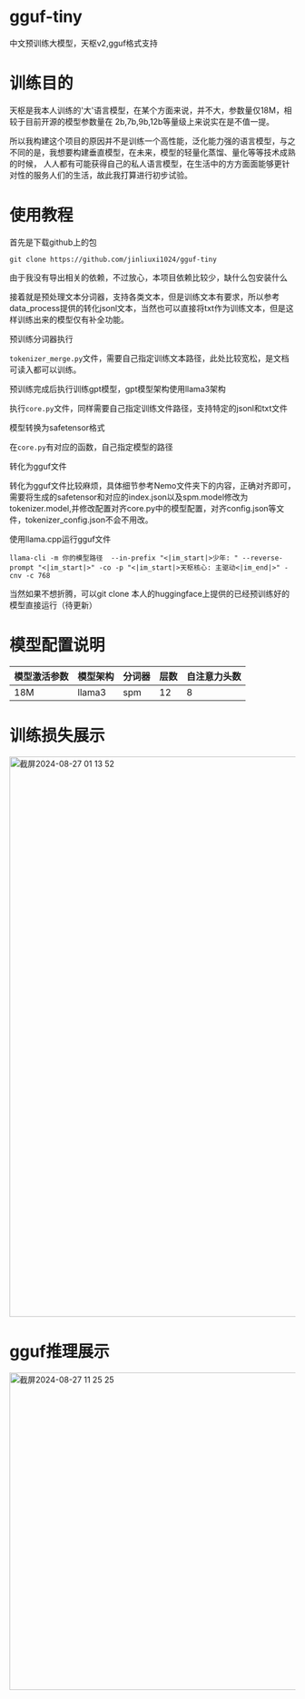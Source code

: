 # gguf-tiny
中文预训练大模型，天枢v2,gguf格式支持

# 训练目的
天枢是我本人训练的'大'语言模型，在某个方面来说，并不大，参数量仅18M，相较于目前开源的模型参数量在 2b,7b,9b,12b等量级上来说实在是不值一提。

所以我构建这个项目的原因并不是训练一个高性能，泛化能力强的语言模型，与之不同的是，我想要构建垂直模型，在未来，模型的轻量化蒸馏、量化等等技术成熟的时候，
人人都有可能获得自己的私人语言模型，在生活中的方方面面能够更针对性的服务人们的生活，故此我打算进行初步试验。

# 使用教程
首先是下载github上的包

`git clone https://github.com/jinliuxi1024/gguf-tiny`

由于我没有导出相关的依赖，不过放心，本项目依赖比较少，缺什么包安装什么

接着就是预处理文本分词器，支持各类文本，但是训练文本有要求，所以参考data_process提供的转化jsonl文本，当然也可以直接将txt作为训练文本，但是这样训练出来的模型仅有补全功能。

预训练分词器执行

`tokenizer_merge.py`文件，需要自己指定训练文本路径，此处比较宽松，是文档可读入都可以训练。

预训练完成后执行训练gpt模型，gpt模型架构使用llama3架构


执行`core.py`文件，同样需要自己指定训练文件路径，支持特定的jsonl和txt文件

模型转换为safetensor格式

在`core.py`有对应的函数，自己指定模型的路径

转化为gguf文件

转化为gguf文件比较麻烦，具体细节参考Nemo文件夹下的内容，正确对齐即可，需要将生成的safetensor和对应的index.json以及spm.model修改为tokenizer.model,并修改配置对齐core.py中的模型配置，对齐config.json等文件，tokenizer_config.json不会不用改。

使用llama.cpp运行gguf文件

`llama-cli -m 你的模型路径  --in-prefix "<|im_start|>少年: " --reverse-prompt "<|im_start|>" -co -p "<|im_start|>天枢核心: 主驱动<|im_end|>" -cnv -c 768`

当然如果不想折腾，可以git clone 本人的huggingface上提供的已经预训练好的模型直接运行（待更新）


# 模型配置说明

| 模型激活参数 | 模型架构 | 分词器 | 层数 | 自注意力头数 |
|---|---|---|---|---|
| 18M | llama3 | spm | 12 | 8 |

# 训练损失展示

<img width="985" alt="截屏2024-08-27 01 13 52" src="https://github.com/user-attachments/assets/67ef1058-936d-46b5-b642-674586e521c5">

# gguf推理展示

<img width="558" alt="截屏2024-08-27 11 25 25" src="https://github.com/user-attachments/assets/9c31464e-1cd2-4ac3-9693-ee0b477c0db2">



